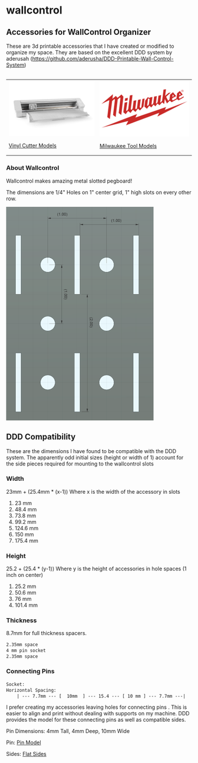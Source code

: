 # wallcontrol

## Accessories for WallControl Organizer

These are 3d printable accessories that I have created or modified to organize my space.
They are based on the excellent DDD system by aderusah (https://github.com/aderusha/DDD-Printable-Wall-Control-System)
<br>
<br>
<table>
    <tr>
        <td>
            <a href="Vinyl/README.md">
                <img src="Vinyl/SilhouetteCameo4Pro.jpg" width="400"/>
                <p>Vinyl Cutter Models</p>
            </a>
        </td>
        <td>
            <a href="MilwaukeeM12/README.md">
                <img src="MilwaukeeM12/MilwaukeeLogo.png" width="400"/>
                <p>Milwaukee Tool Models</p>
            </a>
        </td>
    </tr>
</table>

### About Wallcontrol

Wallcontrol makes amazing metal slotted pegboard!

The dimensions are 1/4" Holes on 1" center grid, 1" high slots on every other row.

<img src="WallcontrolSpacing.png" alt="drawing" width="400"/>

## DDD Compatibility

These are the dimensions I have found to be compatible with the DDD system.  The apparently odd initial sizes (height or width of 1) account for the side pieces required for mounting to the wallcontrol slots

### Width

23mm + (25.4mm * (x-1))     Where x is the width of the accessory in slots
<ol>
    <li>23 mm</li>
    <li>48.4 mm</li>
    <li>73.8 mm</li>
    <li>99.2 mm</li>
    <li>124.6 mm</li>
    <li>150 mm</li>
    <li>175.4 mm</li>
</ol>

### Height

25.2 + (25.4 * (y-1))       Where y is the height of accessories in hole spaces (1 inch on center)
<ol>
    <li>25.2 mm</li>
    <li>50.6 mm</li>
    <li>76 mm</li>
    <li>101.4 mm</li>
</ol>

### Thickness

8.7mm for full thickness spacers.

    2.35mm space
    4 mm pin socket
    2.35mm space

### Connecting Pins

    Socket:  
    Horizontal Spacing:
        | --- 7.7mm --- [  10mm  ] --- 15.4 --- [ 10 mm ] --- 7.7mm ---|

I prefer creating my accessories leaving holes for connecting pins .  This is easier to align and print without dealing with supports on my machine.  DDD provides the model for these connecting pins as well as compatible sides.

Pin Dimensions:  4mm Tall, 4mm Deep, 10mm Wide

Pin:    [Pin Model](https://github.com/aderusha/DDD-Printable-Wall-Control-System/blob/main/Accessories/4x10x8mm%20Pin.stl)

Sides:  [Flat Sides](https://github.com/aderusha/DDD-Printable-Wall-Control-System/tree/main/Sidepieces/Flats)
